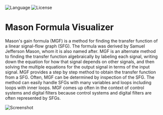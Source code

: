 ![Language](https://img.shields.io/badge/language-JavaScript%20-yellow.svg)
![License](https://img.shields.io/badge/License-MIT%20-red.svg)

# Mason Formula Visualizer
Mason's gain formula (MGF) is a method for finding the transfer function of a linear signal-flow graph (SFG). The formula was derived by Samuel Jefferson Mason, whom it is also named after. MGF is an alternate method to finding the transfer function algebraically by labeling each signal, writing down the equation for how that signal depends on other signals, and then solving the multiple equations for the output signal in terms of the input signal. MGF provides a step by step method to obtain the transfer function from a SFG. Often, MGF can be determined by inspection of the SFG. The method can easily handle SFGs with many variables and loops including loops with inner loops. MGF comes up often in the context of control systems and digital filters because control systems and digital filters are often represented by SFGs.

![Screenshot](https://user-images.githubusercontent.com/58489322/144313519-521a2b96-e96b-4cee-afed-12fda18c2867.PNG)
